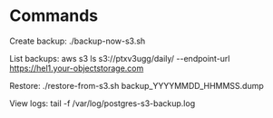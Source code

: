 # Commands

Create backup:  ./backup-now-s3.sh

List backups:   aws s3 ls s3://ptxv3ugg/daily/ --endpoint-url https://hel1.your-objectstorage.com

Restore:        ./restore-from-s3.sh backup_YYYYMMDD_HHMMSS.dump

View logs:      tail -f /var/log/postgres-s3-backup.log

